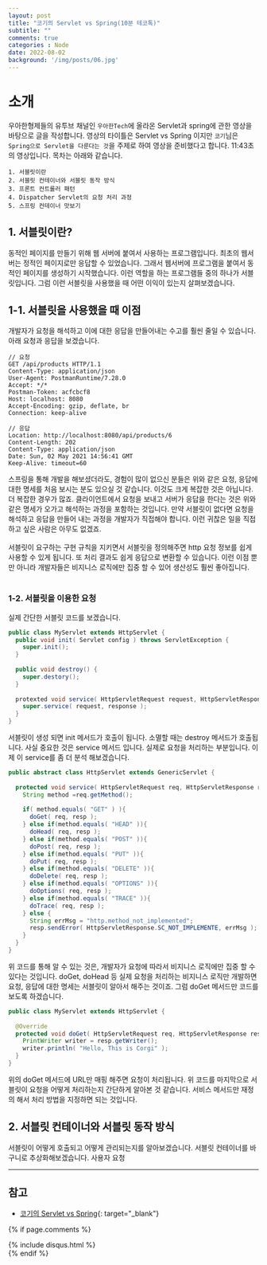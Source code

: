 ```yaml
---
layout: post
title: "코기의 Servlet vs Spring(10분 테코톡)"
subtitle: ""
comments: true
categories : Node
date: 2022-08-02
background: '/img/posts/06.jpg'
---
```


# 소개
우아한형제들의 유투브 채널인 `우아한Tech`에 올라온 Servlet과 spring에 관한 영상을 바탕으로 글을 작성합니다.
영상의 타이틀은 Servlet vs Spring 이지만 `코기`님은 `Spring으로 Servlet을 다룬다는 것`을 주제로 하여 영상을 준비했다고 합니다.
11:43초의 영상입니다.
목차는 아래와 같습니다.
```
1. 서블릿이란
2. 서블릿 컨테이너와 서블릿 동작 방식
3. 프론트 컨트롤러 패턴
4. Dispatcher Servlet의 요청 처리 과정
5. 스프링 컨테이너 맛보기
```

## 1. 서블릿이란?
동적인 페이지를 만들기 위해 웹 서버에 붙여서 사용하는 프로그램입니다.
최초의 웹서버는 정적인 페이지로만 응답할 수 있었습니다.
그래서 웹서버에 프로그램을 붙여서 동적인 페이지를 생성하기 시작했습니다.
이런 역할을 하는 프로그램들 중의 하나가 서블릿입니다.
그럼 이런 서블릿을 사용했을 때 어떤 이익이 있는지 살펴보겠습니다.

## 1-1. 서블릿을 사용했을 때 이점
개발자가 요청을 해석하고 이에 대한 응답을 만들어내는 수고를 훨씬 줄일 수 있습니다.
아래 요청과 응답을 보겠습니다.
```
// 요청
GET /api/products HTTP/1.1
Content-Type: application/json
User-Agent: PostmanRuntime/7.28.0
Accept: */*
Postman-Token: acfcbcf8
Host: localhost: 8080
Accept-Encoding: gzip, deflate, br
Connection: keep-alive

// 응답
Location: http://localhost:8080/api/products/6
Content-Length: 202
Content-Type: application/json
Date: Sun, 02 May 2021 14:56:41 GMT
Keep-Alive: timeout=60
```
스프링을 통해 개발을 해보셨더라도, 경험이 많이 없으신 분들은 위와 같은 요청, 응답에 대한 명세를 처음 보시는 분도 있으실 것 같습니다.
이것도 크게 복잡한 것은 아닙니다. 더 복잡한 경우가 많죠.
클라이언트에서 요청을 보내고 서버가 응답을 한다는 것은 위와 같은 명세가 오가고 해석하는 과정을 포함하는 것입니다.
만약 서블릿이 없다면 요청을 해석하고 응답을 만들어 내는 과정을 개발자가 직접해야 합니다.
이런 귀찮은 일을 직접하고 싶은 사람은 아무도 없겠죠.
<br/>
<br/>
서블릿이 요구하는 구현 규칙을 지키면서 서블릿을 정의해주면 http 요청 정보를 쉽게 사용할 수 있게 됩니다.
또 처리 결과도 쉽게 응답으로 변환할 수 있습니다.
이런 이점 뿐만 아니라 개발자들은 비지니스 로직에만 집중 할 수 있어 생산성도 훨씬 좋아집니다.
<br/>
<br/>

### 1-2. 서블릿을 이용한 요청 
실제 간단한 서블릿 코드를 보겠습니다.
```java
public class MyServlet extends HttpServlet {
  public void init( Servlet config ) throws ServletException {
    super.init();
  }
  
  public void destroy() {
    super.destory();
  }
  
  protexted void service( HttpServletRequest request, HttpServletResponse response ){
    super.service( request, response );
  }
}
```
서블릿이 생성 되면 init 메서드가 호출이 됩니다.
소멸할 때는 destroy 메서드가 호출됩니다.
사실 중요한 것은 service 메서드 입니다.
실제로 요청을 처리하는 부분입니다.
이제 이 service를 좀 더 분석 해보겠습니다.
<br/>
```java
public abstract class HttpServlet extends GenericServlet {
  
  protected void service( HttpServletRequest req, HttpServletResponse resp ) throws IOException{
    String method =req.getMethod();
    
    if( method.equals( "GET" ) ){
      doGet( req, resp );
    } else if(method.equals( "HEAD" )){
      doHead( req, resp );
    } else if(method.equals( "POST" )){
      doPost( req, resp );
    } else if(method.equals( "PUT" )){
      doPut( req, resp );
    } else if(method.equals( "DELETE" )){
      doDelete( req, resp );
    } else if(method.equals( "OPTIONS" )){
      doOptions( req, resp );
    } else if(method.equals( "TRACE" )){
      doTrace( req, resp );
    } else {
      String errMsg = "http.method_not_implemented";
      resp.sendError( HttpServletResponse.SC_NOT_IMPLEMENTE, errMsg );
    }
  }
}
```
위 코드를 통해 알 수 있는 것은, 개발자가 요청에 따라서 비지니스 로직에만 집중 할 수 있다는 것입니다.
doGet, doHead 등 실제 요청을 처리하는 비지니스 로직만 개발하면 요청, 응답에 대한 명세는 서블릿이 알아서 해주는 것이죠.
그럼 doGet 메서드만 코드를 보도록 하겠습니다.
<br/>
```java
public class MyServlet extends HttpServlet {
  
  @Override
  protected void doGet( HttpServletRequest req, HttpServletResponse resp ) throws IOException {
    PrintWriter writer = resp.getWriter();
    writer.println( "Hello, This is Corgi" );
  }
}
```
위의 doGet 메서드에 URL만 매핑 해주면 요청이 처리됩니다.
위 코드를 마지막으로 서블릿이 요청을 어떻게 처리하는지 간단하게 알아본 것 같습니다.
서비스 메서드만 재정의 해서 처리 방법을 지정하면 되는 것입니다.

## 2. 서블릿 컨테이너와 서블릿 동작 방식
서블릿이 어떻게 호출되고 어떻게 관리되는지를 알아보겠습니다.
서블릿 컨테이너를 바구니로 추상화해보겠습니다.
사용자 요청






---
## 참고
- [코기의 Servlet vs Spring](https://m.youtube.com/watch?v=calGCwG_B4Y){: target="_blank"}


{% if page.comments %}
<div id="post-disqus" class="container">
{% include disqus.html %}
</div>
{% endif %}
